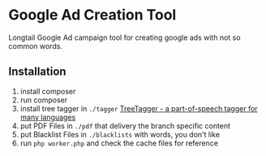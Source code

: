 # Google Ad Creation Tool

Longtail Google Ad campaign tool for creating google ads with not so common words.

## Installation

1. install composer 
2. run composer
3. install tree tagger in `./tagger` [TreeTagger - a part-of-speech tagger for many languages](http://www.cis.uni-muenchen.de/~schmid/tools/TreeTagger/)
4. put PDF Files in `./pdf` that delivery the branch specific content
5. put Blacklist Files in `./blacklists` with words, you don't like
6. run `php worker.php` and check the cache files for reference